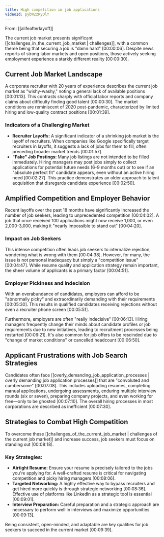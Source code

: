 ```yaml
---
title: High competition in job applications
videoId: pybW2zRyOlY
---
```


From: [[alifeafterlayoff]] <br/> 

The current job market presents significant [[challenges_in_the_current_job_market | challenges]], with a common theme being that securing a job is "damn hard" <a class="yt-timestamp" data-t="00:00:06">[00:00:06]</a>. Despite news reports of strong labor markets and open positions, those actively seeking employment experience a starkly different reality <a class="yt-timestamp" data-t="00:00:30">[00:00:30]</a>.

## Current Job Market Landscape

A corporate recruiter with 20 years of experience describes the current job market as "wishy-washy," noting a general lack of available positions <a class="yt-timestamp" data-t="00:01:13">[00:01:13]</a>. This contrasts sharply with official labor reports and company claims about difficulty finding good talent <a class="yt-timestamp" data-t="00:00:30">[00:00:30]</a>. The market conditions are reminiscent of 2020 post-pandemic, characterized by limited hiring and low-quality contract positions <a class="yt-timestamp" data-t="00:01:39">[00:01:39]</a>.

### Indicators of a Challenging Market

*   **Recruiter Layoffs:** A significant indicator of a shrinking job market is the layoff of recruiters. When companies like Google specifically target recruiters in layoffs, it suggests a lack of jobs for them to fill, often preceding broader market trends <a class="yt-timestamp" data-t="00:01:57">[00:01:57]</a>.
*   **"Fake" Job Postings:** Many job listings are not intended to be filled immediately. Hiring managers may post jobs simply to collect applications for potential future needs (6-9 months out) or to see if an "absolute perfect fit" candidate appears, even without an active hiring need <a class="yt-timestamp" data-t="00:02:27">[00:02:27]</a>. This practice demonstrates an older approach to talent acquisition that disregards candidate experience <a class="yt-timestamp" data-t="00:02:50">[00:02:50]</a>.

## Amplified Competition and Employer Behavior

Recent layoffs over the past 18 months have significantly increased the number of job seekers, leading to unprecedented competition <a class="yt-timestamp" data-t="00:04:02">[00:04:02]</a>. A job that once received 100 applications might now receive 1,000, or even 2,000-3,000, making it "nearly impossible to stand out" <a class="yt-timestamp" data-t="00:04:20">[00:04:20]</a>.

### Impact on Job Seekers
This intense competition often leads job seekers to internalize rejection, wondering what is wrong with them <a class="yt-timestamp" data-t="00:04:38">[00:04:38]</a>. However, for many, the issue is not personal inadequacy but simply a "competition issue" <a class="yt-timestamp" data-t="00:04:47">[00:04:47]</a>. While resume quality and application strategy remain important, the sheer volume of applicants is a primary factor <a class="yt-timestamp" data-t="00:04:51">[00:04:51]</a>.

### Employer Pickiness and Indecision
With an overabundance of candidates, employers can afford to be "abnormally picky" and extraordinarily demanding with their requirements <a class="yt-timestamp" data-t="00:05:30">[00:05:30]</a>. This results in qualified candidates receiving rejections without even a recruiter phone screen <a class="yt-timestamp" data-t="00:05:51">[00:05:51]</a>.

Furthermore, employers are often "really indecisive" <a class="yt-timestamp" data-t="00:06:13">[00:06:13]</a>. Hiring managers frequently change their minds about candidate profiles or job requirements due to new initiatives, leading to recruitment processes being restarted <a class="yt-timestamp" data-t="00:06:21">[00:06:21]</a>. It's also common for job offers to be rescinded due to "change of market conditions" or cancelled headcount <a class="yt-timestamp" data-t="00:06:50">[00:06:50]</a>.

## Applicant Frustrations with Job Search Strategies

Candidates often face [[overly_demanding_job_application_processes | overly demanding job application processes]] that are "convoluted and cumbersome" <a class="yt-timestamp" data-t="00:07:08">[00:07:08]</a>. This includes uploading resumes, completing manual applications, undergoing assessments, enduring multiple interview rounds (six or seven), preparing company projects, and even working for free—only to be ghosted <a class="yt-timestamp" data-t="00:07:10">[00:07:10]</a>. The overall hiring processes in most corporations are described as inefficient <a class="yt-timestamp" data-t="00:07:30">[00:07:30]</a>.

## Strategies to Combat High Competition

To overcome these [[challenges_of_the_current_job_market | challenges of the current job market]] and increase success, job seekers must focus on standing out <a class="yt-timestamp" data-t="00:08:18">[00:08:18]</a>.

### Key Strategies:

*   **Airtight Resume:** Ensure your resume is precisely tailored to the jobs you're applying for. A well-crafted resume is critical for navigating competition and picky hiring managers <a class="yt-timestamp" data-t="00:08:06">[00:08:06]</a>.
*   **Targeted Networking:** A highly effective way to bypass recruiters and get hired more quickly is through strategic networking <a class="yt-timestamp" data-t="00:08:36">[00:08:36]</a>. Effective use of platforms like LinkedIn as a strategic tool is essential <a class="yt-timestamp" data-t="00:09:01">[00:09:01]</a>.
*   **Interview Preparation:** Careful preparation and a strategic approach are necessary to perform well in interviews and maximize opportunities <a class="yt-timestamp" data-t="00:09:13">[00:09:13]</a>.

Being consistent, open-minded, and adaptable are key qualities for job seekers to succeed in the current market <a class="yt-timestamp" data-t="00:09:39">[00:09:39]</a>.